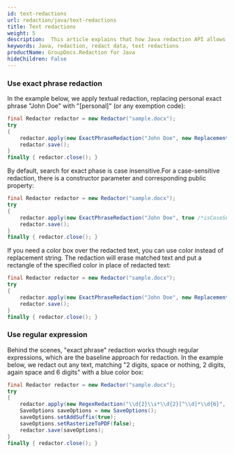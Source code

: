 ```yaml
---
id: text-redactions
url: redaction/java/text-redactions
title: Text redactions
weight: 5
description:  This article explains that how Java redaction API allows you to easily redact data of sensitive or private nature from your documents. You can apply text redaction using exact phrase or regular expression for documents of different formats like PDF, DOC, DOCX, PPT, PPTX, XLS, XLSX and others.
keywords: Java, redaction, redact data, text redactions  
productName: GroupDocs.Redaction for Java
hideChildren: False
---
```

### Use exact phrase redaction

In the example below, we apply textual redaction, replacing personal exact phrase "John Doe" with "\[personal\]" (or any exemption code):



```java
final Redactor redactor = new Redactor("sample.docx");
try 
{
    redactor.apply(new ExactPhraseRedaction("John Doe", new ReplacementOptions("[personal]")));
    redactor.save();
}
finally { redactor.close(); }
```

By default, search for exact phase is case insensitive.For a case-sensitive redaction, there is a constructor parameter and corresponding public property:



```java
final Redactor redactor = new Redactor("sample.docx");
try
{
    redactor.apply(new ExactPhraseRedaction("John Doe", true /*isCaseSensitive*/, new ReplacementOptions("[personal]")));
    redactor.save();
}
finally { redactor.close(); }
```

If you need a color box over the redacted text, you can use color instead of replacement string. The redaction will erase matched text and put a rectangle of the specified color in place of redacted text:



```java
final Redactor redactor = new Redactor("sample.docx");
try
{
    redactor.apply(new ExactPhraseRedaction("John Doe", new ReplacementOptions(java.awt.Color.RED)));
    redactor.save();
}
finally { redactor.close(); }
```

### Use regular expression

Behind the scenes, "exact phrase" redaction works though regular expressions, which are the baseline approach for redaction. In the example below, we redact out any text, matching "2 digits, space or nothing, 2 digits, again space and 6 digits" with a blue color box:



```java
final Redactor redactor = new Redactor("sample.docx");
try
{
    redactor.apply(new RegexRedaction("\\d{2}\\s*\\d{2}[^\\d]*\\d{6}", new ReplacementOptions(java.awt.Color.BLUE)));
    SaveOptions saveOptions = new SaveOptions();
    saveOptions.setAddSuffix(true);
    saveOptions.setRasterizeToPDF(false);
    redactor.save(saveOptions);
}
finally { redactor.close(); }
```
